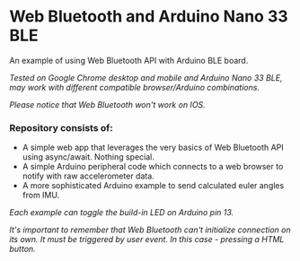 # Web Bluetooth and Arduino Nano 33 BLE
An example of using Web Bluetooth API with Arduino BLE board.

*Tested on Google Chrome desktop and mobile and Arduino Nano 33 BLE, may work with different compatible browser/Arduino combinations.*

*Please notice that Web Bluetooth won't work on IOS.*

### Repository consists of:
- A simple web app that leverages the very basics of Web Bluetooth API using async/await. Nothing special.
- A simple Arduino peripheral code which connects to a web browser to notify with raw accelerometer data.
- A more sophisticated Arduino example to send calculated euler angles from IMU.

*Each example can toggle the build-in LED on Arduino pin 13.*

*It's important to remember that Web Bluetooth can't initialize connection on its own. It must be triggered by user event. In this case - pressing a HTML button.*
